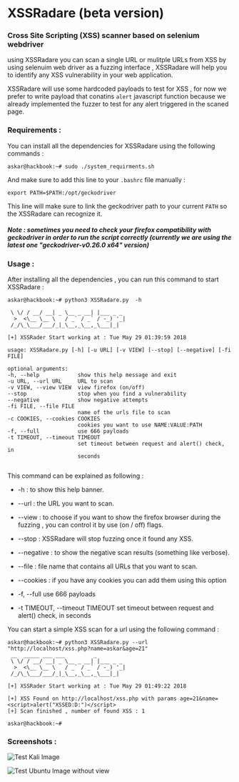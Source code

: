 # XSSRadare (beta version)


### Cross Site Scripting (XSS) scanner based on selenium webdriver

using XSSRadare you can scan a single URL or mulitple URLs from XSS by using selenuim web driver as a fuzzing interface , XSSRadare will help you to identify any XSS vulnerability in your web application.

XSSRadare will use some hardcoded payloads to test for XSS , for now we prefer to write payload that conatins ```alert``` javascript function because we already implemented the fuzzer to test for any alert triggered in the scaned page.

### Requirements :

You can install all the dependencies for XSSRadare using the following commands :

```askar@hackbook:~# sudo ./system_requirments.sh ```

And make sure to add this line to your ```.bashrc``` file manually :

``` export PATH=$PATH:/opt/geckodriver ```

This line will make sure to link the geckodriver path to your current ```PATH``` so the XSSRadare can recognize it.

##### Note : sometimes you need to check your firefox compatibility with geckodriver in order to run the script correctly (currently we are using the latest one "geckodriver-v0.26.0 x64" version)

### Usage :

After installing all the dependencies , you can run this command to start XSSRadare :

```
askar@hackbook:~# python3 XSSRadare.py  -h

 \ \/ / __/ __| _ \__ _ __| |___ _ _
  >  <\__ \__ \   / _` / _` / -_) '_|
 /_/\_\___/___/_|_\__,_\__,_\___|_|

[+] XSSRader Start working at : Tue May 29 01:39:59 2018

usage: XSSRadare.py [-h] [-u URL] [-v VIEW] [--stop] [--negative] [-fi FILE]

optional arguments:
-h, --help            show this help message and exit
-u URL, --url URL     URL to scan
-v VIEW, --view VIEW  view firefox (on/off)
--stop                stop when you find a vulnerability
--negative            show negative attempts
-fi FILE, --file FILE
                      name of the urls file to scan
-c COOKIES, --cookies COOKIES
                      cookies you want to use NAME:VALUE:PATH
-f, --full            use 666 payloads
-t TIMEOUT, --timeout TIMEOUT
                      set timeout between request and alert() check, in
                      seconds


```

This command can be explained as following :

- -h : to show this help banner.
- --url : the URL you want to scan.
- --view : to choose if you want to show the firefox browser during the fuzzing , you can control it by use (on / off) flags.
- --stop : XSSRadare will stop fuzzing once it found any XSS.
- --negative : to show the negative scan results (something like verbose).
- --file : file name that contains all URLs that you want to scan.

- --cookies : if you have any cookies you can add them using this option
-  -f, --full            use 666 payloads
-  -t TIMEOUT, --timeout TIMEOUT
                        set timeout between request and alert() check, in
                        seconds



You can start a simple XSS scan for a url using the following command :

```
askar@hackbook:~# python3 XSSRadare.py --url "http://localhost/xss.php?name=askar&age=21"
 __  _____ ___ ___         _
 \ \/ / __/ __| _ \__ _ __| |___ _ _
  >  <\__ \__ \   / _` / _` / -_) '_|
 /_/\_\___/___/_|_\__,_\__,_\___|_|

[+] XSSRader Start working at : Tue May 29 01:49:22 2018

[+] XSS Found on http://localhost/xss.php with params age=21&name=<script>alert("XSSED:D:")</script>
[+] Scan finished , number of found XSS : 1

askar@hackbook:~#
```

### Screenshots :
![Test Kali Image](ScanKaliWithView.png)

![Test Ubuntu Image without view](ScanWithoutView.png)
